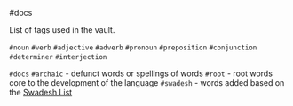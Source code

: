 #docs

List of tags used in the vault.

`#noun`
`#verb`
`#adjective`
`#adverb`
`#pronoun`
`#preposition`
`#conjunction`
`#determiner`
`#interjection`

`#docs`
`#archaic` - defunct words or spellings of words
	`#root` - root words core to the development of the language
`#swadesh` - words added based on the [Swadesh List](https://en.wikipedia.org/wiki/Swadesh_list)